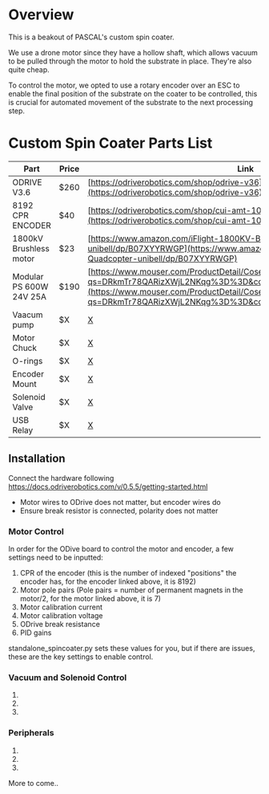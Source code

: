 # Overview
This is a beakout of PASCAL's custom spin coater. 

We use a drone motor since they have a hollow shaft, which allows vacuum to be pulled through the motor to hold the substrate in place. They're also quite cheap. 

To control the motor, we opted to use a rotary encoder over an ESC to enable the final position of the substrate on the coater to be controlled, this is crucial for automated movement of the substrate to the next processing step. 


# Custom Spin Coater Parts List
| Part                     | Price | Link                                                                                                           |
|--------------------------|-------|----------------------------------------------------------------------------------------------------------------|
| ODRIVE V3.6              | $260  | [https://odriverobotics.com/shop/odrive-v36](https://odriverobotics.com/shop/odrive-v36)                       |
| 8192 CPR ENCODER         | $40   | [https://odriverobotics.com/shop/cui-amt-102](https://odriverobotics.com/shop/cui-amt-102)                     |
| 1800kV Brushless motor   | $23   | [https://www.amazon.com/iFlight-1800KV-Brushless-Quadcopter-unibell/dp/B07XYYRWGP](https://www.amazon.com/iFlight-1800KV-Brushless-Quadcopter-unibell/dp/B07XYYRWGP) |
| Modular PS 600W 24V 25A  | $190  | [https://www.mouser.com/ProductDetail/Cosel/PJMA600F-24?qs=DRkmTr78QARizXWjL2NKqg%3D%3D&countryCode=US&currencyCode=USD](https://www.mouser.com/ProductDetail/Cosel/PJMA600F-24?qs=DRkmTr78QARizXWjL2NKqg%3D%3D&countryCode=US&currencyCode=USD) |
| Vaacum pump              | $X   | [X](Y) |
| Motor Chuck             | $X   | [X](Y) |
| O-rings                 | $X   | [X](Y) |
| Encoder Mount           | $X   | [X](Y) |
| Solenoid Valve          | $X   | [X](Y) |
| USB Relay                   | $X   | [X](Y) |


## Installation
Connect the hardware following https://docs.odriverobotics.com/v/0.5.5/getting-started.html
 - Motor wires to ODrive does not matter, but encoder wires do
 - Ensure break resistor is connected, polarity does not matter


### Motor Control 
In order for the ODive board to control the motor and encoder, a few settings need to be inputted:
1. CPR of the encoder (this is the number of indexed "positions" the encoder has, for the encoder linked above, it is 8192)
2. Motor pole pairs (Pole pairs = number of permanent magnets in the motor/2, for the motor linked above, it is 7)
3. Motor calibration current 
4. Motor calibration voltage 
5. ODrive break resistance 
6. PID gains

standalone_spincoater.py sets these values for you, but if there are issues, these are the key settings to enable control. 


### Vacuum and Solenoid Control
1. 
2.
3. 

### Peripherals 
1.
2. 
3. 


More to come.. 